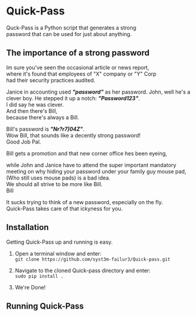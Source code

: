 # Quick-Pass
Quck-Pass is a Python script that generates a strong  
password that can be used for just about anything.  


## The importance of a strong password
Im sure you've seen the occasional article or news report,  
where it's found that employees of "X" company or "Y" Corp  
had their security practices audited.  

Janice in accounting used ***"password"*** as her password.
John, well he's a clever boy. He stepped it up a notch: ***"Password123"***.  
I did say he was clever.  
And then there's Bill,  
because there's always a Bill.  

Bill's password is ***"Nr?r7]04Z\"***.  
Wow Bill, that sounds like a decently strong password!  
Good Job Pal.  

Bill gets a promotion and that new corner office hes been eyeing,  

while John and Janice have to attend the super important mandatory  
meeting on why hiding your password under your family guy mouse pad,  
(Who still uses mouse pads) is a bad idea.  
We should all strive to be more like Bill.  
Bill 

It sucks trying to think of a new password, especially on the fly.  
Quick-Pass takes care of that ickyness for you.  


## Installation 
Getting Quick-Pass up and running is easy.

1. Open a terminal window and enter:  
`git clone https://github.com/syst3m-failur3/Quick-pass.git`  

2. Navigate to the cloned Quick-pass directory and enter:  
`sudo pip install .` 

3. We're Done!

## Running Quick-Pass








